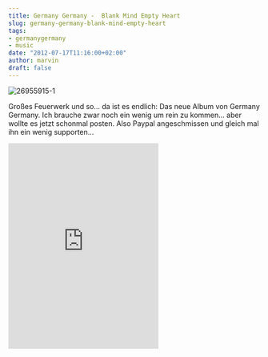 ```yaml
---
title: Germany Germany -  Blank Mind Empty Heart
slug: germany-germany-blank-mind-empty-heart
tags:
- germanygermany
- music
date: "2012-07-17T11:16:00+02:00"
author: marvin
draft: false
---
```

![26955915-1](/images/26955915-1.jpg)

Großes Feuerwerk und so... da ist es endlich: Das neue Album von Germany
Germany. Ich brauche zwar noch ein wenig um rein zu kommen... aber
wollte es jetzt schonmal posten. Also Paypal angeschmissen und gleich
mal ihn ein wenig supporten...

<iframe width="300" height="410" style="position: relative; display: block; width: 300px; height: 410px;" src="http://bandcamp.com/EmbeddedPlayer/v=2/album=2815743217/size=grande3/bgcol=FFFFFF/linkcol=e4741f/transparent=true/" allowtransparency="true" frameborder="0">[Blank
Mind Empty Heart by Germany
Germany](http://grmnygrmny.bandcamp.com/album/blank-mind-empty-heart)</iframe>